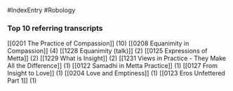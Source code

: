 #IndexEntry #Robology

### Top 10 referring transcripts
[[0201 The Practice of Compassion]] (10)
[[0208 Equanimity in Compassion]] (4)
[[1228 Equanimity (talk)]] (2)
[[0125 Expressions of Metta]] (2)
[[1229 What is Insight]] (2)
[[1231 Views in Practice - They Make All the Difference]] (1)
[[0122 Samadhi in Metta Practice]] (1)
[[0127 From Insight to Love]] (1)
[[0204 Love and Emptiness]] (1)
[[0123 Eros Unfettered Part 1]] (1)

